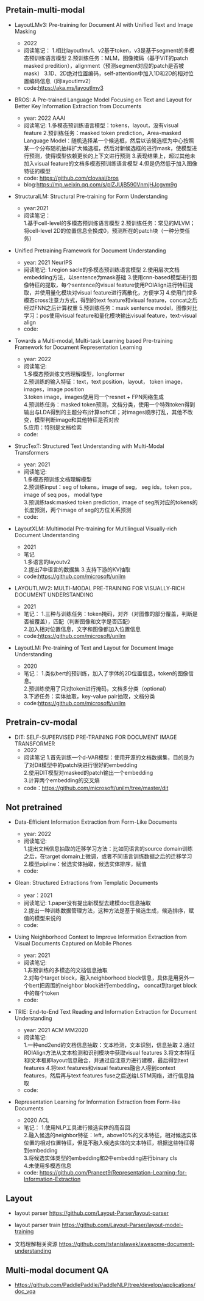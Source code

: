 
## Pretain-multi-modal

- LayoutLMv3: Pre-training for Document AI with Unified Text and Image Masking
  - 2022
  - 阅读笔记：
    1.相比layoutlmv1、v2基于token，v3是基于segment的多模态预训练语言模型
    2.预训练任务：MLM，图像掩码（基于ViT的patch masked predition），alignment（预测segment对应的patch是否被mask）
    3.1D、2D绝对位置编码，self-attention中加入1D和2D的相对位置编码信息（同layoutlmv2）
  - code:https://aka.ms/layoutlmv3

- BROS: A Pre-trained Language Model Focusing on Text and Layout for Better Key Information Extraction from Documents
  - year: 2022 AAAI
  - 阅读笔记: 
    1.多模态预训练语言模型：tokens，layout，没有visual feature
    2.预训练任务：masked token prediction，Area-masked Language Model：随机选择某一个候选框，然后以该候选框为中心按照某一个分布随机抽样扩大候选框，然后对新候选框的进行mask，使模型进行预测，使得模型依赖更长的上下文进行预测
    3.表现结果上，超过其他未加入visual feature的文档多模态预训练语言模型
    4.但是仍然低于加入图像特征的模型
  - code: https://github.com/clovaai/bros
  - blog:https://mp.weixin.qq.com/s/plZJUjB590VnmjHJcgvm9g

- StructuralLM: Structural Pre-training for Form Understanding
  - year:2021
  - 阅读笔记：  
  1.基于cell-level的多模态预训练语言模型
  2.预训练任务：常见的MLVM；将cell-level 2D的位置信息全换成0，预测所在的patch块（一种分类任务）

- Unified Pretraining Framework for Document Understanding
  - year: 2021 NeurIPS
  - 阅读笔记: 
    1.region sacle的多模态预训练语言模型
    2.使用层次文档embedding方法，以sentence为mask基础
    3.使用cnn-based模型进行图像特征的提取，每个sentence的visual feature使用POIAlign进行特征提取，并使用量化模块对visual feature进行离散化，方便学习
    4.使用门控多模态cross注意力方式，得到的text feature和visual feature，concat之后经过FNN之后计算权重
    5.预训练任务：mask sentence model，图像对比学习：pos使用visual feature和量化模块输出visual feature，text-visual align
  - code: 

- Towards a Multi-modal, Multi-task Learning based Pre-training Framework for Document Representation Learning
  - year: 2022
  - 阅读笔记:  
    1.多模态预训练文档理解模型，longformer  
    2.预训练的输入特征：text，text position，layout， token image，images，image position  
    3.token image，images使用同一个resnet + FPN网络生成  
    4.预训练任务：masked token预测，文档分类，使用一个特殊token得到输出与LDA得到的主题分布j计算softCE；对images顺序打乱，其他不改变，模型判断image和其他特征是否对应  
    5.应用：特别是文档检索
  - code:
  
- StrucTexT: Structured Text Understanding with Multi-Modal Transformers
  - year: 2021
  - 阅读笔记:  
    1.多模态预训练文档理解模型  
    2.预训练input：seg of tokens，image of seg， seg ids，token pos， image of seq pos， modal type  
    3.预训练task:masked token prediction, image of seg所对应的tokens的长度预测，两个image of seg的方位关系预测
  - code:

- LayoutXLM: Multimodal Pre-training for Multilingual Visually-rich Document Understanding
  - 2021
  - 笔记  
    1.多语言的layoutv2  
    2.提出7中语言的数据集
    3.支持下游的KV抽取
  - code:https://github.com/microsoft/unilm

- LAYOUTLMV2: MULTI-MODAL PRE-TRAINING FOR VISUALLY-RICH DOCUMENT UNDERSTANDING
  - 2021
  - 笔记：
    1.三种与训练任务：token掩码，对齐（对图像的部分覆盖，判断是否被覆盖），匹配（判断图像和文字是否匹配）  
    2.加入相对位置信息，文字和图像都加入位置信息
  - code:https://github.com/microsoft/unilm

- LayoutLM: Pre-training of Text and Layout for Document Image Understanding
  - 2020
  - 笔记：
    1.类似bert的预训练，加入了字体的2D位置信息，token的图像信息。  
    2.预训练使用了只对token进行掩码，文档多分类（optional）  
    3.下游任务：实体抽取，key-value pair抽取，文档分类
  - code:https://github.com/microsoft/unilm
  

## Pretrain-cv-modal

- DIT: SELF-SUPERVISED PRE-TRAINING FOR DOCUMENT IMAGE TRANSFORMER
  - 2022
  - 阅读笔记
    1.首先训练一个d-VAR模型：使用开源的文档数据集，目的是为了对Dit模型中的patch块进行很好的embedding  
    2.使用DIT模型对masked的patch输出一个embedding  
    3.计算两个embedding的交叉熵
  - code：https://github.com/microsoft/unilm/tree/master/dit


## Not pretrained

- Data-Efficient Information Extraction from Form-Like Documents
  - year: 2022
  - 阅读笔记:  
    1.提出文档信息抽取的迁移学习方法：比如同语言的source domain训练之后，在target domain上微调，或者不同语言训练数据之后的迁移学习  
    2.模型pipline：候选实体抽取，候选实体排序，赋值
  - code:

- Glean: Structured Extractions from Templatic Documents
  - year：2021
  - 阅读笔记:
    1.paper没有提出新模型去建模doc信息抽取  
    2.提出一种训练数据管理方法，这种方法是基于候选生成，候选排序，赋值的模型来说的
  - code:

- Using Neighborhood Context to Improve Information Extraction from Visual Documents Captured on Mobile Phones
  - year: 2021
  - 阅读笔记:  
    1.非预训练的多模态的文档信息抽取  
    2.对每个target block，融入neighborhood block信息，具体是用另外一个bert把周围的neighbor block进行embedding，
    concat到target block中的每个token
  - code:
  
- TRIE: End-to-End Text Reading and Information Extraction for Document Understanding
  - year: 2021 ACM MM2020
  - 阅读笔记:  
    1.一种end2end的文档信息抽取：文本检测，文本识别，信息抽取
    2.通过ROIAlign方法从文本检测和识别模块中获取visual features
    3.将文本特征和l文本框即layout信息融合，并通过自注意力进行建模，最后得到text features
    4.将text features和visual features融合人得到context features，然后再与text features fuse之后送给LSTM网络，进行信息抽取
  - code:
  
- Representation Learning for Information Extraction from Form-like Documents
  - 2020 ACL
  - 笔记：
    1.使用NLP工具进行候选实体的高召回  
    2.融入候选的neighbor特征：left，above10%的文本特征，相对候选实体位置的相对位置特征，但是不融入候选实体的文本特征，根据这些特征得到embedding  
    3.将候选实体类型的embedding和2中embedding进行binary cls  
    4.未使用多模态信息
  - code: https://github.com/Praneet9/Representation-Learning-for-Information-Extraction


## Layout

- layout parser https://github.com/Layout-Parser/layout-parser

- layout parser train https://github.com/Layout-Parser/layout-model-training

- 文档理解相关资源 https://github.com/tstanislawek/awesome-document-understanding


## Multi-modal document QA

- https://github.com/PaddlePaddle/PaddleNLP/tree/develop/applications/doc_vqa




 